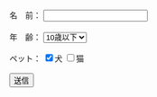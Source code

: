 
<html>
<head>
<meta http-equiv="content-type" content="text/html; charset=shift_jis">
<script>
function check(){
var obj=document.forms[0];
if(obj.txt.value==""){
alert("名前を入力してください。");
}else{
str1="txt="+escape(obj.txt.value);
str2="&slt="+escape(obj.slt.value);
str3="&chk=";
if(obj.chk[0].checked){str3+=escape(obj.chk[0].value);}
if(obj.chk[1].checked){str3+=escape(","+obj.chk[1].value);}
location.href="https://takajo-soft36.github.io/RPG-rogin/rogin.md?"+str1+str2+str3;
}
}
</script>
</head>
<body>
<form>
名　前：
<input type="text" name="txt" value="" /><br><br>
年　齢：
<select name="slt">
<option value="10歳以下">10歳以下
<option value="10歳以下">20歳以下
</select><br><br>
ペット：
<input type="checkbox" name="chk" value="犬" checked/>犬
<input type="checkbox" name="chk" value="猫" />猫<br><br>
<input type="button" value="送信" onclick="check()"/>
</form>
</body>
</html>
